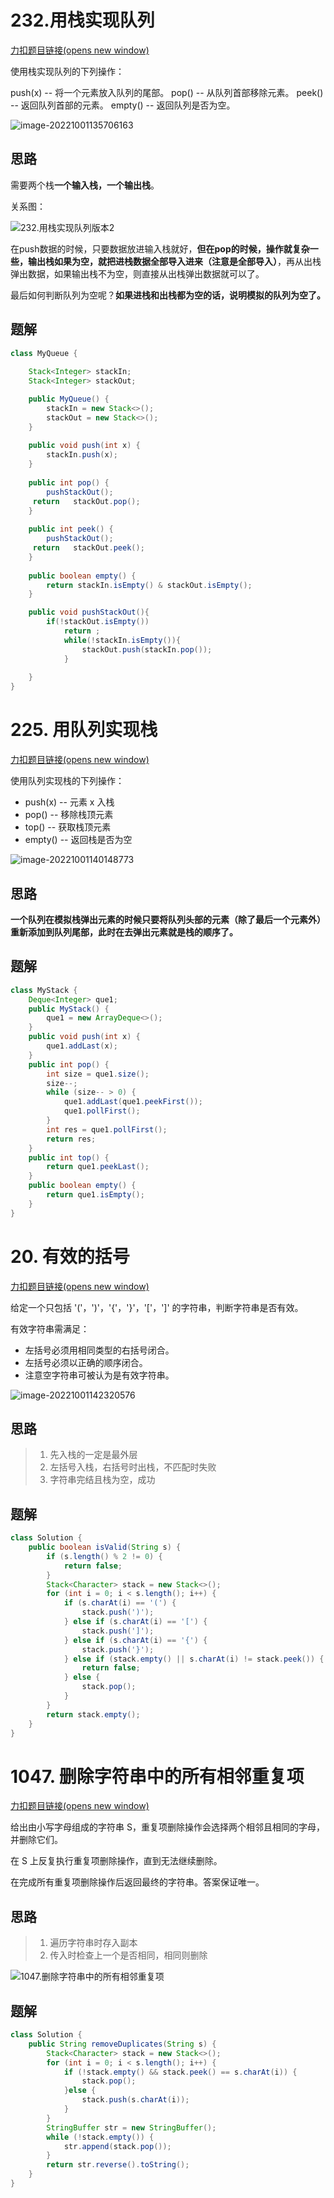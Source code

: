 # 232.用栈实现队列

[力扣题目链接(opens new window)](https://leetcode.cn/problems/implement-queue-using-stacks/)

使用栈实现队列的下列操作：

push(x) -- 将一个元素放入队列的尾部。
pop() -- 从队列首部移除元素。
peek() -- 返回队列首部的元素。
empty() -- 返回队列是否为空。

![image-20221001135706163](D:/图/3150/image-20221001135706163.png)

## 思路

需要两个栈**一个输入栈，一个输出栈**。

关系图：

![232.用栈实现队列版本2](https://code-thinking.cdn.bcebos.com/gifs/232.%E7%94%A8%E6%A0%88%E5%AE%9E%E7%8E%B0%E9%98%9F%E5%88%97%E7%89%88%E6%9C%AC2.gif)

在push数据的时候，只要数据放进输入栈就好，**但在pop的时候，操作就复杂一些，输出栈如果为空，就把进栈数据全部导入进来（注意是全部导入）**，再从出栈弹出数据，如果输出栈不为空，则直接从出栈弹出数据就可以了。

最后如何判断队列为空呢？**如果进栈和出栈都为空的话，说明模拟的队列为空了。**

## 题解

```java
class MyQueue {
    
    Stack<Integer> stackIn;
    Stack<Integer> stackOut;

    public MyQueue() {
        stackIn = new Stack<>();
        stackOut = new Stack<>();
    }
    
    public void push(int x) {
        stackIn.push(x);
    }
    
    public int pop() {
        pushStackOut();
     return   stackOut.pop();
    }
    
    public int peek() {
        pushStackOut();
     return   stackOut.peek();
    }
    
    public boolean empty() {
        return stackIn.isEmpty() & stackOut.isEmpty();
    }

    public void pushStackOut(){
        if(!stackOut.isEmpty())
            return ; 
            while(!stackIn.isEmpty()){
                stackOut.push(stackIn.pop());
            }
        
    }
}
```

# 225. 用队列实现栈

[力扣题目链接(opens new window)](https://leetcode.cn/problems/implement-stack-using-queues/)

使用队列实现栈的下列操作：

- push(x) -- 元素 x 入栈
- pop() -- 移除栈顶元素
- top() -- 获取栈顶元素
- empty() -- 返回栈是否为空

![image-20221001140148773](D:/图/3150/image-20221001140148773.png)

## 思路

**一个队列在模拟栈弹出元素的时候只要将队列头部的元素（除了最后一个元素外） 重新添加到队列尾部，此时在去弹出元素就是栈的顺序了。**

## 题解

```java
class MyStack {
    Deque<Integer> que1;
    public MyStack() {
        que1 = new ArrayDeque<>();
    }
    public void push(int x) {
        que1.addLast(x);
    }
    public int pop() {
        int size = que1.size();
        size--;
        while (size-- > 0) {
            que1.addLast(que1.peekFirst());
            que1.pollFirst();
        }
        int res = que1.pollFirst();
        return res;
    }
    public int top() {
        return que1.peekLast();
    }
    public boolean empty() {
        return que1.isEmpty();
    }
}
```

# 20. 有效的括号

[力扣题目链接(opens new window)](https://leetcode.cn/problems/valid-parentheses/)

给定一个只包括 '('，')'，'{'，'}'，'['，']' 的字符串，判断字符串是否有效。

有效字符串需满足：

- 左括号必须用相同类型的右括号闭合。
- 左括号必须以正确的顺序闭合。
- 注意空字符串可被认为是有效字符串。

![image-20221001142320576](D:/图/3150/image-20221001142320576.png)

## 思路

> 1. 先入栈的一定是最外层
> 2. 左括号入栈，右括号时出栈，不匹配时失败
> 3. 字符串完结且栈为空，成功

## 题解

```java
class Solution {
    public boolean isValid(String s) {
        if (s.length() % 2 != 0) {
            return false;
        }
        Stack<Character> stack = new Stack<>();
        for (int i = 0; i < s.length(); i++) {
            if (s.charAt(i) == '(') {
                stack.push(')');
            } else if (s.charAt(i) == '[') {
                stack.push(']');
            } else if (s.charAt(i) == '{') {
                stack.push('}');
            } else if (stack.empty() || s.charAt(i) != stack.peek()) {
                return false;
            } else {
                stack.pop();
            }
        }
        return stack.empty();
    }
}
```

# 1047. 删除字符串中的所有相邻重复项

[力扣题目链接(opens new window)](https://leetcode.cn/problems/remove-all-adjacent-duplicates-in-string/)

给出由小写字母组成的字符串 S，重复项删除操作会选择两个相邻且相同的字母，并删除它们。

在 S 上反复执行重复项删除操作，直到无法继续删除。

在完成所有重复项删除操作后返回最终的字符串。答案保证唯一。

## 思路

> 1. 遍历字符串时存入副本
> 2. 传入时检查上一个是否相同，相同则删除

![1047.删除字符串中的所有相邻重复项](https://code-thinking.cdn.bcebos.com/gifs/1047.%E5%88%A0%E9%99%A4%E5%AD%97%E7%AC%A6%E4%B8%B2%E4%B8%AD%E7%9A%84%E6%89%80%E6%9C%89%E7%9B%B8%E9%82%BB%E9%87%8D%E5%A4%8D%E9%A1%B9.gif)

## 题解

```java
class Solution {
    public String removeDuplicates(String s) {
        Stack<Character> stack = new Stack<>();
        for (int i = 0; i < s.length(); i++) {
            if (!stack.empty() && stack.peek() == s.charAt(i)) {
                stack.pop();
            }else {
                stack.push(s.charAt(i));
            }
        }
        StringBuffer str = new StringBuffer();
        while (!stack.empty()) {
            str.append(stack.pop());
        }
        return str.reverse().toString();
    }
}
```
